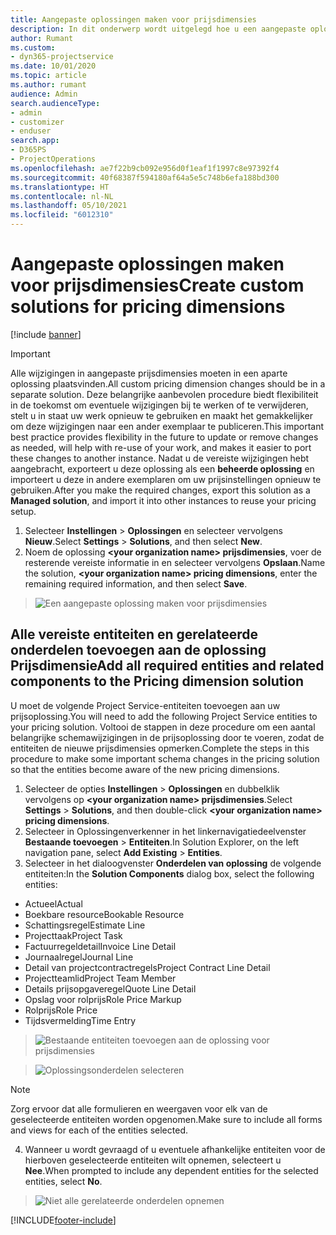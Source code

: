 ```yaml
---
title: Aangepaste oplossingen maken voor prijsdimensies
description: In dit onderwerp wordt uitgelegd hoe u een aangepaste oplossing kunt maken bij het maken van aangepaste prijsdimensies.
author: Rumant
ms.custom:
- dyn365-projectservice
ms.date: 10/01/2020
ms.topic: article
ms.author: rumant
audience: Admin
search.audienceType:
- admin
- customizer
- enduser
search.app:
- D365PS
- ProjectOperations
ms.openlocfilehash: ae7f22b9cb092e956d0f1eaf1f1997c8e97392f4
ms.sourcegitcommit: 40f68387f594180af64a5e5c748b6efa188bd300
ms.translationtype: HT
ms.contentlocale: nl-NL
ms.lasthandoff: 05/10/2021
ms.locfileid: "6012310"
---
```

# <a name="create-custom-solutions-for-pricing-dimensions"></a><span data-ttu-id="b4274-103">Aangepaste oplossingen maken voor prijsdimensies</span><span class="sxs-lookup"><span data-stu-id="b4274-103">Create custom solutions for pricing dimensions</span></span>

[!include [banner](../includes/psa-now-project-operations.md)]

> [!IMPORTANT]
> <span data-ttu-id="b4274-104">Alle wijzigingen in aangepaste prijsdimensies moeten in een aparte oplossing plaatsvinden.</span><span class="sxs-lookup"><span data-stu-id="b4274-104">All custom pricing dimension changes should be in a separate solution.</span></span> <span data-ttu-id="b4274-105">Deze belangrijke aanbevolen procedure biedt flexibiliteit in de toekomst om eventuele wijzigingen bij te werken of te verwijderen, stelt u in staat uw werk opnieuw te gebruiken en maakt het gemakkelijker om deze wijzigingen naar een ander exemplaar te publiceren.</span><span class="sxs-lookup"><span data-stu-id="b4274-105">This important best practice provides flexibility in the future to update or remove changes as needed, will help with re-use of your work, and makes it easier to port these changes to another instance.</span></span> <span data-ttu-id="b4274-106">Nadat u de vereiste wijzigingen hebt aangebracht, exporteert u deze oplossing als een **beheerde oplossing** en importeert u deze in andere exemplaren om uw prijsinstellingen opnieuw te gebruiken.</span><span class="sxs-lookup"><span data-stu-id="b4274-106">After you make the required changes, export this solution as a **Managed solution**, and import it into other instances to reuse your pricing setup.</span></span>

1. <span data-ttu-id="b4274-107">Selecteer **Instellingen** > **Oplossingen** en selecteer vervolgens **Nieuw**.</span><span class="sxs-lookup"><span data-stu-id="b4274-107">Select **Settings** > **Solutions**, and then select **New**.</span></span> 
2. <span data-ttu-id="b4274-108">Noem de oplossing **\<your organization name> prijsdimensies**, voer de resterende vereiste informatie in en selecteer vervolgens **Opslaan**.</span><span class="sxs-lookup"><span data-stu-id="b4274-108">Name the solution, **\<your organization name> pricing dimensions**, enter the remaining required information, and then select **Save**.</span></span>

> ![Een aangepaste oplossing maken voor prijsdimensies](media/Creation-of-custom-pricing-dimension-solution.PNG)
  
## <a name="add-all-required-entities-and-related-components-to-the-pricing-dimension-solution"></a><span data-ttu-id="b4274-110">Alle vereiste entiteiten en gerelateerde onderdelen toevoegen aan de oplossing Prijsdimensie</span><span class="sxs-lookup"><span data-stu-id="b4274-110">Add all required entities and related components to the Pricing dimension solution</span></span>
<span data-ttu-id="b4274-111">U moet de volgende Project Service-entiteiten toevoegen aan uw prijsoplossing.</span><span class="sxs-lookup"><span data-stu-id="b4274-111">You will need to add the following Project Service entities to your pricing solution.</span></span> <span data-ttu-id="b4274-112">Voltooi de stappen in deze procedure om een aantal belangrijke schemawijzigingen in de prijsoplossing door te voeren, zodat de entiteiten de nieuwe prijsdimensies opmerken.</span><span class="sxs-lookup"><span data-stu-id="b4274-112">Complete the steps in this procedure to make some important schema changes in the pricing solution so that the entities become aware of the new pricing dimensions.</span></span>

1. <span data-ttu-id="b4274-113">Selecteer de opties **Instellingen** > **Oplossingen** en dubbelklik vervolgens op **\<your organization name> prijsdimensies**.</span><span class="sxs-lookup"><span data-stu-id="b4274-113">Select **Settings** > **Solutions**, and then double-click **\<your organization name> pricing dimensions**.</span></span> 
2. <span data-ttu-id="b4274-114">Selecteer in Oplossingenverkenner in het linkernavigatiedeelvenster **Bestaande toevoegen** > **Entiteiten**.</span><span class="sxs-lookup"><span data-stu-id="b4274-114">In Solution Explorer, on the left navigation pane, select **Add Existing** > **Entities**.</span></span>
3. <span data-ttu-id="b4274-115">Selecteer in het dialoogvenster **Onderdelen van oplossing** de volgende entiteiten:</span><span class="sxs-lookup"><span data-stu-id="b4274-115">In the **Solution Components** dialog box, select the following entities:</span></span>

- <span data-ttu-id="b4274-116">Actueel</span><span class="sxs-lookup"><span data-stu-id="b4274-116">Actual</span></span>
- <span data-ttu-id="b4274-117">Boekbare resource</span><span class="sxs-lookup"><span data-stu-id="b4274-117">Bookable Resource</span></span>
- <span data-ttu-id="b4274-118">Schattingsregel</span><span class="sxs-lookup"><span data-stu-id="b4274-118">Estimate Line</span></span>
- <span data-ttu-id="b4274-119">Projecttaak</span><span class="sxs-lookup"><span data-stu-id="b4274-119">Project Task</span></span>
- <span data-ttu-id="b4274-120">Factuurregeldetail</span><span class="sxs-lookup"><span data-stu-id="b4274-120">Invoice Line Detail</span></span>
- <span data-ttu-id="b4274-121">Journaalregel</span><span class="sxs-lookup"><span data-stu-id="b4274-121">Journal Line</span></span>
- <span data-ttu-id="b4274-122">Detail van projectcontractregels</span><span class="sxs-lookup"><span data-stu-id="b4274-122">Project Contract Line Detail</span></span>
- <span data-ttu-id="b4274-123">Projectteamlid</span><span class="sxs-lookup"><span data-stu-id="b4274-123">Project Team Member</span></span>
- <span data-ttu-id="b4274-124">Details prijsopgaveregel</span><span class="sxs-lookup"><span data-stu-id="b4274-124">Quote Line Detail</span></span>
- <span data-ttu-id="b4274-125">Opslag voor rolprijs</span><span class="sxs-lookup"><span data-stu-id="b4274-125">Role Price Markup</span></span>
- <span data-ttu-id="b4274-126">Rolprijs</span><span class="sxs-lookup"><span data-stu-id="b4274-126">Role Price</span></span> 
- <span data-ttu-id="b4274-127">Tijdsvermelding</span><span class="sxs-lookup"><span data-stu-id="b4274-127">Time Entry</span></span> 

> ![Bestaande entiteiten toevoegen aan de oplossing voor prijsdimensies](media/Existing-entities-to-PD-solution.png)

> ![Oplossingsonderdelen selecteren](media/Dimension-Components.png)

> [!NOTE]
> <span data-ttu-id="b4274-130">Zorg ervoor dat alle formulieren en weergaven voor elk van de geselecteerde entiteiten worden opgenomen.</span><span class="sxs-lookup"><span data-stu-id="b4274-130">Make sure to include all forms and views for each of the entities selected.</span></span>

4. <span data-ttu-id="b4274-131">Wanneer u wordt gevraagd of u eventuele afhankelijke entiteiten voor de hierboven geselecteerde entiteiten wilt opnemen, selecteert u **Nee**.</span><span class="sxs-lookup"><span data-stu-id="b4274-131">When prompted to include any dependent entities for the selected entities, select **No**.</span></span>

> ![Niet alle gerelateerde onderdelen opnemen](media/Do-not-include-required.png)




[!INCLUDE[footer-include](../includes/footer-banner.md)]